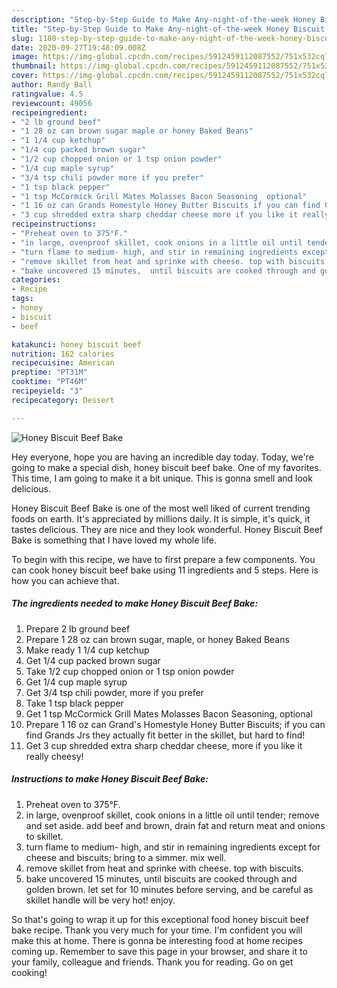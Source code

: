```yaml
---
description: "Step-by-Step Guide to Make Any-night-of-the-week Honey Biscuit Beef Bake"
title: "Step-by-Step Guide to Make Any-night-of-the-week Honey Biscuit Beef Bake"
slug: 1180-step-by-step-guide-to-make-any-night-of-the-week-honey-biscuit-beef-bake
date: 2020-09-27T19:48:09.008Z
image: https://img-global.cpcdn.com/recipes/5912459112087552/751x532cq70/honey-biscuit-beef-bake-recipe-main-photo.jpg
thumbnail: https://img-global.cpcdn.com/recipes/5912459112087552/751x532cq70/honey-biscuit-beef-bake-recipe-main-photo.jpg
cover: https://img-global.cpcdn.com/recipes/5912459112087552/751x532cq70/honey-biscuit-beef-bake-recipe-main-photo.jpg
author: Randy Ball
ratingvalue: 4.5
reviewcount: 49056
recipeingredient:
- "2 lb ground beef"
- "1 28 oz can brown sugar maple or honey Baked Beans"
- "1 1/4 cup ketchup"
- "1/4 cup packed brown sugar"
- "1/2 cup chopped onion or 1 tsp onion powder"
- "1/4 cup maple syrup"
- "3/4 tsp chili powder more if you prefer"
- "1 tsp black pepper"
- "1 tsp McCormick Grill Mates Molasses Bacon Seasoning  optional"
- "1 16 oz can Grands Homestyle Honey Butter Biscuits if you can find Grands Jrs they actually fit better in the skillet but hard to find"
- "3 cup shredded extra sharp cheddar cheese more if you like it really cheesy"
recipeinstructions:
- "Preheat oven to 375°F."
- "in large, ovenproof skillet, cook onions in a little oil until tender; remove and set aside. add beef and brown, drain fat and return meat and onions to skillet."
- "turn flame to medium- high, and stir in remaining ingredients except for cheese and biscuits; bring to a simmer. mix well."
- "remove skillet from heat and sprinke with cheese. top with biscuits."
- "bake uncovered 15 minutes,  until biscuits are cooked through and golden brown. let set for 10 minutes before serving, and be careful as skillet handle will be very hot! enjoy."
categories:
- Recipe
tags:
- honey
- biscuit
- beef

katakunci: honey biscuit beef 
nutrition: 162 calories
recipecuisine: American
preptime: "PT31M"
cooktime: "PT46M"
recipeyield: "3"
recipecategory: Dessert

---
```



![Honey Biscuit Beef Bake](https://img-global.cpcdn.com/recipes/5912459112087552/751x532cq70/honey-biscuit-beef-bake-recipe-main-photo.jpg)

Hey everyone, hope you are having an incredible day today. Today, we're going to make a special dish, honey biscuit beef bake. One of my favorites. This time, I am going to make it a bit unique. This is gonna smell and look delicious.



Honey Biscuit Beef Bake is one of the most well liked of current trending foods on earth. It's appreciated by millions daily. It is simple, it's quick, it tastes delicious. They are nice and they look wonderful. Honey Biscuit Beef Bake is something that I have loved my whole life.


To begin with this recipe, we have to first prepare a few components. You can cook honey biscuit beef bake using 11 ingredients and 5 steps. Here is how you can achieve that.

<!--inarticleads1-->

##### The ingredients needed to make Honey Biscuit Beef Bake:

1. Prepare 2 lb ground beef
1. Prepare 1 28 oz can brown sugar, maple, or honey Baked Beans
1. Make ready 1 1/4 cup ketchup
1. Get 1/4 cup packed brown sugar
1. Take 1/2 cup chopped onion or 1 tsp onion powder
1. Get 1/4 cup maple syrup
1. Get 3/4 tsp chili powder, more if you prefer
1. Take 1 tsp black pepper
1. Get 1 tsp McCormick Grill Mates Molasses Bacon Seasoning,  optional
1. Prepare 1 16 oz can Grand&#39;s Homestyle Honey Butter Biscuits; if you can find Grands Jrs they actually fit better in the skillet, but hard to find!
1. Get 3 cup shredded extra sharp cheddar cheese, more if you like it really cheesy!




<!--inarticleads2-->

##### Instructions to make Honey Biscuit Beef Bake:

1. Preheat oven to 375°F.
1. in large, ovenproof skillet, cook onions in a little oil until tender; remove and set aside. add beef and brown, drain fat and return meat and onions to skillet.
1. turn flame to medium- high, and stir in remaining ingredients except for cheese and biscuits; bring to a simmer. mix well.
1. remove skillet from heat and sprinke with cheese. top with biscuits.
1. bake uncovered 15 minutes,  until biscuits are cooked through and golden brown. let set for 10 minutes before serving, and be careful as skillet handle will be very hot! enjoy.




So that's going to wrap it up for this exceptional food honey biscuit beef bake recipe. Thank you very much for your time. I'm confident you will make this at home. There is gonna be interesting food at home recipes coming up. Remember to save this page in your browser, and share it to your family, colleague and friends. Thank you for reading. Go on get cooking!
